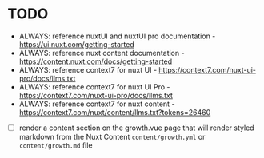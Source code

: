 # TODO

- ALWAYS: reference nuxtUI and nuxtUI pro documentation - https://ui.nuxt.com/getting-started
- ALWAYS: reference nuxt content documentation - https://content.nuxt.com/docs/getting-started
- ALWAYS: reference context7 for nuxt UI - https://context7.com/nuxt-ui-pro/docs/llms.txt
- ALWAYS: reference context7 for nuxt UI Pro - https://context7.com/nuxt-ui-pro/docs/llms.txt
- ALWAYS: reference context7 for nuxt content - https://context7.com/nuxt/content/llms.txt?tokens=26460

* [ ] render a content section on the growth.vue page that will render styled markdown from the Nuxt Content `content/growth.yml` or `content/growth.md` file
